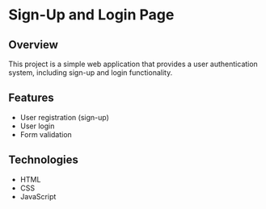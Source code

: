 # Sign-Up and Login Page

## Overview

This project is a simple web application that provides a user authentication system, including sign-up and login functionality.

## Features

- User registration (sign-up)
- User login
- Form validation

## Technologies

- HTML
- CSS
- JavaScript
